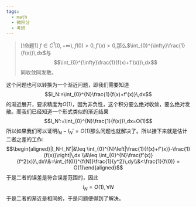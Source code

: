 ```yaml
---
tags:
  - math
  - 微积分
  - 考研
---
```

> [!命题1]
> $f \in C^1[0,+\infty),f(0)>0,f'(x)>0$,那么$\int_{0}^{\infty}\frac{1}{f(x)}\,dx$与$$\int_{0}^{\infty}\frac{1}{f(x)+f'(x)}\,dx$$同收敛同发散。

这个问题也可以转换为一个渐近问题，即我们需要知道$$I_N:=\int_{0}^{N}\frac{1}{f(x)+f'(x)}\,dx$$的渐近展开，要求精度为$O(1)$，因为非负性，这个积分要么绝对收敛，要么绝对发散。而我们已经知道一个形式类似的渐近结果$$I_N':=\int_{0}^{N}\frac{1}{f(x)}\,dx=O(1)$$所以如果我们可以证明$I_N-I_N'=O(1)$那么问题也就解决了。所以接下来就是估计二者之差的工作:
$$\begin{aligned}|I_N-I_N'|&\leq \int_{0}^{N}\left|\frac{1}{f(x)+f'(x)}-\frac{1}{f(x)}\right|\,dx \\&\leq \int_{0}^{N}\frac{f'(x)}{f^2(x)}\,dx\\&=\int_{f(0)}^{f(N)}\frac{1}{y^2}\,dy\\&<\frac{1}{f(0)} = O(1)\end{aligned}$$于是二者的误差是符合误差范围的，因此$$I_N=O(1),\forall N$$于是二者的渐近是相同的，于是问题便得到了解决。